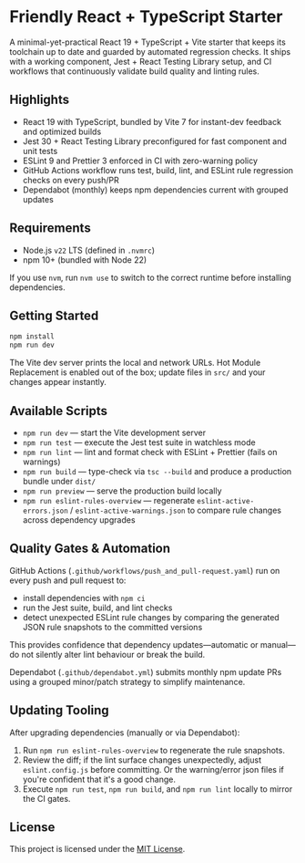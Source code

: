 # Friendly React + TypeScript Starter

A minimal-yet-practical React 19 + TypeScript + Vite starter that keeps its toolchain up to date and guarded by automated regression checks. It ships with a working component, Jest + React Testing Library setup, and CI workflows that continuously validate build quality and linting rules.

## Highlights

- React 19 with TypeScript, bundled by Vite 7 for instant-dev feedback and optimized builds
- Jest 30 + React Testing Library preconfigured for fast component and unit tests
- ESLint 9 and Prettier 3 enforced in CI with zero-warning policy
- GitHub Actions workflow runs test, build, lint, and ESLint rule regression checks on every push/PR
- Dependabot (monthly) keeps npm dependencies current with grouped updates

## Requirements

- Node.js `v22` LTS (defined in `.nvmrc`)
- npm 10+ (bundled with Node 22)

If you use `nvm`, run `nvm use` to switch to the correct runtime before installing dependencies.

## Getting Started

```bash
npm install
npm run dev
```

The Vite dev server prints the local and network URLs. Hot Module Replacement is enabled out of the box; update files in `src/` and your changes appear instantly.

## Available Scripts

- `npm run dev` — start the Vite development server
- `npm run test` — execute the Jest test suite in watchless mode
- `npm run lint` — lint and format check with ESLint + Prettier (fails on warnings)
- `npm run build` — type-check via `tsc --build` and produce a production bundle under `dist/`
- `npm run preview` — serve the production build locally
- `npm run eslint-rules-overview` — regenerate `eslint-active-errors.json` / `eslint-active-warnings.json` to compare rule changes across dependency upgrades

## Quality Gates & Automation

GitHub Actions (`.github/workflows/push_and_pull-request.yaml`) run on every push and pull request to:

- install dependencies with `npm ci`
- run the Jest suite, build, and lint checks
- detect unexpected ESLint rule changes by comparing the generated JSON rule snapshots to the committed versions

This provides confidence that dependency updates—automatic or manual—do not silently alter lint behaviour or break the build.

Dependabot (`.github/dependabot.yml`) submits monthly npm update PRs using a grouped minor/patch strategy to simplify maintenance.

## Updating Tooling

After upgrading dependencies (manually or via Dependabot):

1. Run `npm run eslint-rules-overview` to regenerate the rule snapshots.
2. Review the diff; if the lint surface changes unexpectedly, adjust `eslint.config.js` before committing. Or the warning/error json files if you're confident that it's a good change.
3. Execute `npm run test`, `npm run build`, and `npm run lint` locally to mirror the CI gates.

## License

This project is licensed under the [MIT License](LICENSE).
